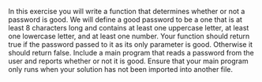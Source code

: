 In this exercise you will write a function that determines whether or not a password is good. We will define a good password to be a one that is at least 8 characters long and contains at least one uppercase letter, at least one lowercase letter, and at least one number. Your function should return true if the password passed to it as its only parameter is good. Otherwise it should return false. Include a main program that reads a password from the user and reports whether or not it is good. Ensure that your main program only runs when your solution has not been imported into another file.